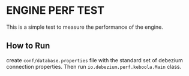 ENGINE PERF TEST
===
This is a simple test to measure the performance of the engine. 


How to Run
---
create `conf/database.properties` file with the standard set of debezium connection properties. Then run 
`io.debezium.perf.keboola.Main` class.
